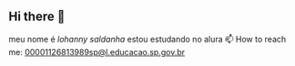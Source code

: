 ## Hi there 👋
meu nome é *lohanny saldanha*
estou estudando no alura
📫 How to reach me: 
00001126813989sp@l.educacao.sp.gov.br
<!--
**Lohanny110/lohanny110** is a ✨ _special_ ✨ repository because its `README.md` (this file) appears on your GitHub profile.

Here are some ideas to get you started:

- 🔭 I’m currently working on ...
- 🌱 I’m currently learning ...
- 👯 I’m looking to collaborate on ...
- 🤔 I’m looking for help with ...
- 💬 Ask me about ...
- 📫 How to reach me: ...
- 😄 Pronouns: ...
- ⚡ Fun fact: ...
-->
